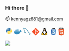 ### Hi there 👋

<!--
**KenNyagz/Kennyagz** is a ✨ _special_ ✨ repository because its `README.md` (this file) appears on your GitHub profile.

Here are some ideas to get you started:

- 🔭 I’m currently working on ...
- 🌱 I’m currently learning ...
- 👯 I’m looking to collaborate on ...
- 🤔 I’m looking for help with ...
- 💬 Ask me about ...
- 📫 kennyagz681@gmail.com
- 😄 Pronouns: ...
- ⚡ Fun fact: ...
-->
📫 kennyagz681@gmail.com


<code><img title="PYthon" height="25" src="images/python.svg"></code>
<code><img title="Docker" height="25" src="images/docker.svg"></code>
<code><img title="MySQL" height="25" src="images/mysql.svg"></code>
<code><img title="Git" height="24" src="images/git.svg"></code>
<code><img title="Linux" height="25" src="images/linux.png"></code>
<code><img title="CSS" height="25" src="images/css.svg"></code>
<code><img title="HTML" height="25" src="images/html5.svg"></code>

[![](https://visitcount.itsvg.in/api?id=kennyagz&label=Profile%20Views&color=12&pretty=false)](https://visitcount.itsvg.in)
